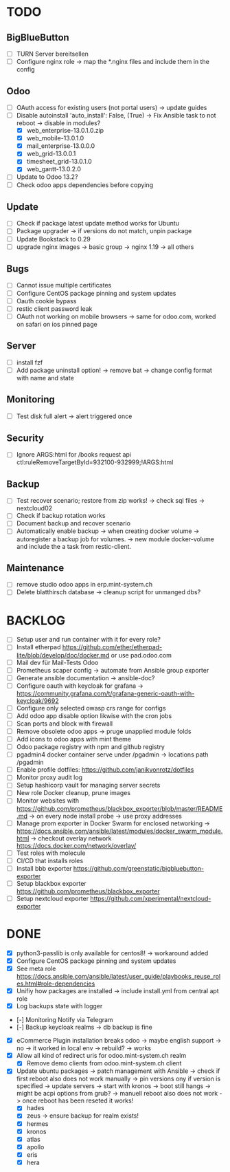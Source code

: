 # TODO

## BigBlueButton

- [ ] TURN Server bereitsellen
- [ ] Configure nginx role -> map the *.nginx files and include them in the config

## Odoo

- [ ] OAuth access for existing users (not portal users) -> update guides
- [ ] Disable autoinstall 'auto_install': False, (True) -> Fix Ansible task to not reboot -> disable in modules?
  - [x] web_enterprise-13.0.1.0.zip
  - [x] web_mobile-13.0.1.0
  - [x] mail_enterprise-13.0.0.0
  - [x] web_grid-13.0.0.1
  - [x] timesheet_grid-13.0.1.0
  - [x] web_gantt-13.0.2.0
- [ ] Update to Odoo 13.2?
- [ ] Check odoo apps dependencies before copying

## Update

- [ ] Check if package latest update method works for Ubuntu
- [ ] Package upgrader -> if versions do not match, unpin package
- [ ] Update Bookstack to 0.29
- [ ] upgrade nginx images -> basic group -> nginx 1.19 -> all others

## Bugs

- [ ] Cannot issue multiple certificates
- [ ] Configure CentOS package pinning and system updates
- [ ] Oauth cookie bypass
- [ ] restic client password leak
- [ ] OAuth not working on mobile browsers -> same for odoo.com, worked on safari on ios pinned page

## Server

- [ ] install fzf
- [ ] Add package uninstall option! -> remove bat -> change config format with name and state

## Monitoring

- [ ] Test disk full alert -> alert triggered once

## Security

- [ ] Ignore ARGS:html for /books request api 
        ctl:ruleRemoveTargetById=932100-932999;!ARGS:html

## Backup

- [ ] Test recover scenario; restore from zip works! -> check sql files -> nextcloud02
- [ ] Check if backup rotation works
- [ ] Document backup and recover scenario
- [ ] Automatically enable backup -> when creating docker volume -> autoregister a backup job for volumes. -> new module docker-volume and include the a task from restic-client.

## Maintenance

- [ ] remove studio odoo apps in erp.mint-system.ch
- [ ] Delete blatthirsch database -> cleanup script for unmanged dbs?

# BACKLOG

- [ ] Setup user and run container with it for every role?
- [ ] Install etherpad https://github.com/ether/etherpad-lite/blob/develop/doc/docker.md or use pad.odoo.com
- [ ] Mail dev für Mail-Tests Odoo
- [ ] Prometheus scaper config -> automate from Ansible group exporter
- [ ] Generate ansible documentation -> ansible-doc?
- [ ] Configure oauth with keycloak for grafana -> https://community.grafana.com/t/grafana-generic-oauth-with-keycloak/9692
- [ ] Configure only selected owasp crs range for configs
- [ ] Add odoo app disable option likwise with the cron jobs
- [ ] Scan ports and block with firewall
- [ ] Remove obsolete odoo apps -> pruge unapplied module folds
- [ ] Add icons to odoo apps with mint theme
- [ ] Odoo package registry with npm and github registry
- [ ] pgadmin4 docker container serve under /pgadmin -> locations path /pgadmin
- [ ] Enable profile dotfiles: https://github.com/janikvonrotz/dotfiles
- [ ] Monitor proxy audit log
- [ ] Setup hashicorp vault for managing server secrets
- [ ] New role Docker cleanup, prune images
- [ ] Monitor websites with https://github.com/prometheus/blackbox_exporter/blob/master/README.md -> on every node install probe -> use proxy addresses
- [ ] Manage prom exporter in Docker Swarm for enclosed networking -> https://docs.ansible.com/ansible/latest/modules/docker_swarm_module.html -> checkout overlay network https://docs.docker.com/network/overlay/
- [ ] Test roles with molecule
- [ ] CI/CD that installs roles
- [ ] Install bbb exporter https://github.com/greenstatic/bigbluebutton-exporter
- [ ] Setup blackbox exporter https://github.com/prometheus/blackbox_exporter
- [ ] Setup nextcloud exporter https://github.com/xperimental/nextcloud-exporter

# DONE

- [x] python3-passlib is only available for centos8! -> workaround added
- [x] Configure CentOS package pinning and system updates
- [x] See meta role https://docs.ansible.com/ansible/latest/user_guide/playbooks_reuse_roles.html#role-dependencies
- [x] Unifiy how packages are installed -> include install.yml from central apt role
- [x] Log backups state with logger
- [-] Monitoring Notify via Telegram
- [-] Backup keycloak realms -> db backup is fine
- [x] eCommerce Plugin installation breaks odoo -> maybe english support -> no -> it worked in local env -> rebuild? -> works
- [x] Allow all kind of redirect uris for odoo.mint-system.ch realm
  - [x] Remove demo clients from odoo.mint-system.ch client
- [x] Update ubuntu packages -> patch management with Ansible -> check if first reboot also does not work manually -> pin versions ony if version is specified -> update servers -> start with kronos -> boot still hangs -> might be acpi options from grub? -> manuell reboot also does not work -> once reboot has been reseted it works!
  - [x] hades
  - [x] zeus -> ensure backup for realm exists!
  - [x] hermes
  - [x] kronos
  - [x] atlas
  - [x] apollo
  - [x] eris
  - [x] hera